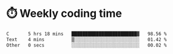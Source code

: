 
# :stopwatch: Weekly coding time
<!--START_SECTION:waka-->

```txt
C       5 hrs 18 mins   ████████████████████████▓   98.56 %
Text    4 mins          ▒░░░░░░░░░░░░░░░░░░░░░░░░   01.42 %
Other   0 secs          ░░░░░░░░░░░░░░░░░░░░░░░░░   00.02 %
```

<!--END_SECTION:waka-->


<!-- <p> <img src="https://github-readme-stats.vercel.app/api?username=cozgerest&show_icons=true&hide_border=false" />  </p> -->

